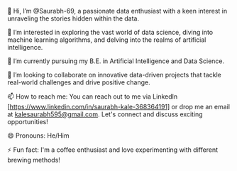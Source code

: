 👋 Hi, I’m @Saurabh-69, a passionate data enthusiast with a keen interest in unraveling the stories hidden within the data.

👀 I’m interested in exploring the vast world of data science, diving into machine learning algorithms, and delving into the realms of artificial intelligence.

🌱 I’m currently pursuing my B.E. in Artificial Intelligence and Data Science.

💞️ I’m looking to collaborate on innovative data-driven projects that tackle real-world challenges and drive positive change.

📫 How to reach me: You can reach out to me via LinkedIn [https://www.linkedin.com/in/saurabh-kale-368364191] or drop me an email at kalesaurabh595@gmail.com. Let's connect and discuss exciting opportunities!

😄 Pronouns: He/Him

⚡ Fun fact: I'm a coffee enthusiast and love experimenting with different brewing methods!

<!---
Saurabh-69/Saurabh-69 is a ✨ special ✨ repository because its `README.md` (this file) appears on your GitHub profile.
You can click the Preview link to take a look at your changes.
--->
